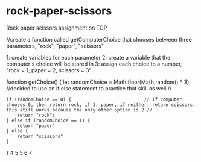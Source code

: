 # rock-paper-scissors
Rock paper scissors assignment on TOP


//create a function called getComputerChoice that chooses between three parameters, "rock", "paper", "scissors". 

1: create variables for each parameter
2: create a variable that the computer's choice will be stored in
3: assign each choice to a number, "rock = 1, paper = 2, scissors = 3"

function getChoice() {
    let randomChoice = Math.floor(Math.random() * 3);   //decided to use an if else statement to practice that skill as well.//

    if (randomChoice == 0) {                           // if computer chooses 0, then return rock, if 1, paper, if neither, return scissors. This still works because the only other option is 2.//
        return "rock";
    } else if (randomChoice == 1) {
        return "paper"
    } else { 
        return "scissors"
    }

    
}
4
5
5
6
7

